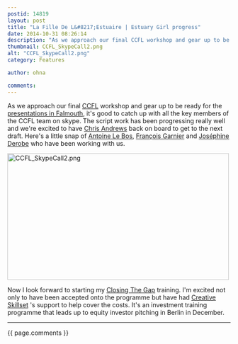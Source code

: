 ```yaml
---
postid: 14819
layout: post
title: "La Fille De L&#8217;Estuaire | Estuary Girl progress"
date: 2014-10-31 08:26:14
description: "As we approach our final CCFL workshop and gear up to be ready for the presentations in Falmouth, it&#8217;s good to catch up with all the key members of the CCFL team on skype. The script work has been progressing&#8230;"
thumbnail: CCFL_SkypeCall2.png
alt: "CCFL_SkypeCall2.png"
category: Features

author: ohna

comments:
---
```


<p>As we approach our final <a href="http://crosschannelfilmlab.com/"><span class="caps">CCFL</span></a> workshop and gear up to be ready for the <a href="http://crosschannelfilmlab.com/tag/stereo-3d/">presentations in Falmouth</a>, it's good to catch up with all the key members of the <span class="caps">CCFL </span>team on skype. The script work has been progressing really well and we're excited to have <a href="http://www.christopher-andrews.com/">Chris Andrews</a> back on board to get to the next draft. Here's a little snap of <a href="http://crosschannelfilmlab.com/antoine-le-bos/">Antoine Le Bos</a>, <a href="https://vimeo.com/35136451">François Garnier</a> and <a href="http://www.beyond-festival.com/en/symposium/speaker/josephine-derobe">Joséphine Derobe</a> who have been working with us.</p>

<p><a href="{{ site.baseurl }}/assets_c/2014/11/CCFL_SkypeCall2-1087.html" onclick="window.open('{{ site.baseurl }}/assets_c/2014/11/CCFL_SkypeCall2-1087.html','popup','width=1217,height=697,scrollbars=no,resizable=no,toolbar=no,directories=no,location=no,menubar=no,status=no,left=0,top=0'); return false"><img src="{{ site.baseurl }}/assets_c/2014/11/CCFL_SkypeCall2-thumb-500x286-1087.png" width="500" height="286" alt="CCFL_SkypeCall2.png" class="mt-image-none" style="" /></a></p>

<p>Now I look forward to starting my <a href="http://www.closing-the-gap.net/">Closing The Gap</a> training. I'm excited not only to have been accepted onto the programme but have had <a href="http://creativeskillset.org/who_we_help/creative_professionals">Creative Skillset</a> 's support to help cover the costs. It's an investment training programme that leads up to equity investor pitching in Berlin in December.</p>

<hr>

{{ page.comments }}


